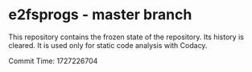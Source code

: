 # e2fsprogs - master branch

This repository contains the frozen state of the repository.
Its history is cleared. It is used only for static code
analysis with Codacy.

Commit Time: 1727226704